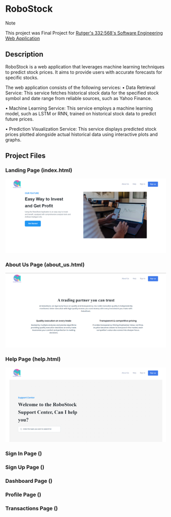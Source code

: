 # RoboStock
> [!NOTE]
> This project was Final Project for [Rutger's 332:568's Software Engineering Web Application](https://rutgers.instructure.com/courses/269029/wiki)
## Description
RoboStock is a web application that leverages machine learning techniques to predict stock prices. It aims to
provide users with accurate forecasts for specific stocks. 

The web application consists of the following services:
• Data Retrieval Service: This service fetches historical stock data for the specified stock symbol and date
range from reliable sources, such as Yahoo Finance.

• Machine Learning Service: This service employs a machine learning model, such as LSTM or RNN, trained
on historical stock data to predict future prices.

• Prediction Visualization Service: This service displays predicted stock prices plotted alongside actual
historical data using interactive plots and graphs.

## Project Files

### Landing Page (index.html)
![landing_page.png](images/index.png)

### About Us Page (about_us.html)
![about_us.png](images/about_us.png)

### Help Page (help.html)
![help.png](images/help.png)

### Sign In Page ()

### Sign Up Page ()

### Dashboard Page ()

### Profile Page ()

### Transactions Page ()




